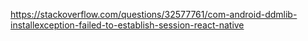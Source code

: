 https://stackoverflow.com/questions/32577761/com-android-ddmlib-installexception-failed-to-establish-session-react-native
